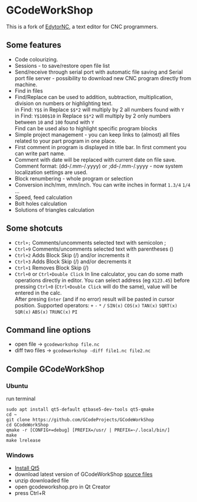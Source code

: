 GCodeWorkShop
============

This is a fork of [EdytorNC](https://github.com/artur3/EdytorNC), a text editor
for CNC programmers.


Some features
------------

* Code colourizing.
* Sessions - to save/restore open file list
* Send/receive through serial port with automatic file saving and Serial port
  file server - possibility to download new CNC program directly from machine.
* Find in files
* Find/Replace can be used to addition, subtraction, multiplication, division
  on numbers or highlighting text.  
  in Find: `Y$$` in Replace `$$*2` will multiply by 2 all numbers found with `Y`  
  in Find: `Y$100$10` in Replace `$$*2` will multiply by 2 only numbers between
  `10` and `100` found with `Y`  
  Find can be used also to highlight specific program blocks
* Simple project management - you can keep links to (almost) all files related
  to your part program in one place.
* First comment in program is displayed in title bar. In first comment you can
  write part name.
* Comment with date will be replaced with current date on file save. Comment
  format: (dd-/.mm-/.yyyy) or ;dd-/.mm-/.yyyy - now system localization settings are used.
* Block renumbering - whole program or selection
* Conversion inch/mm, mm/inch. You can write inches in format `1.3/4` `1/4` ...
* Speed, feed calculation
* Bolt holes calculation
* Solutions of triangles calculation


Some shotcuts
------------

* `Ctrl+;` Comments/uncomments selected text with semicolon ;
* `Ctrl+9` Comments/uncomments selected text with parentheses ()
* `Ctrl+2` Adds Block Skip (/) and/or increments it
* `Ctrl+3` Adds Block Skip (/) and/or decrements it
* `Ctrl+1` Removes Block Skip (/)
* `Ctrl+0` or `Ctrl+Double Click` In line calculator, you can do some math
  operations directly in editor. You can select address (eg `X123.45`) before
  pressing `Ctrl+0` (`Ctrl+Double Click` will do the same), value will be
  entered in the calc.  
  After presing `Enter` (and if no error) result will be pasted in cursor
  position. Supported operators: `+` `-` `*` `/` `SIN(x)` `COS(x)` `TAN(x)`
  `SQRT(x)` `SQR(x)` `ABS(x)` `TRUNC(x)` `PI`


Command line options
------------------

- open file -> `gcodeworkshop file.nc`
- diff two files -> `gcodeworkshop -diff file1.nc file2.nc`


Compile GCodeWorkShop
-------------------


### Ubuntu

run terminal
```
sudo apt install qt5-default qtbase5-dev-tools qt5-qmake
cd ~
git clone https://github.com/GCodeProjects/GCodeWorkShop
cd GCodeWorkShop
qmake -r [CONFIG+=debug] [PREFIX=/usr/ | PREFIX=~/.local/bin/]
make
make lrelease
```


### Windows

- [Install Qt5](http://www.qt.io/download-open-source)
- download latest version of GCodeWorkShop [source files](https://github.com/GCodeProjects/GCodeWorkShop/archive/master.zip)
- unzip downloaded file
- open gcodeworkshop.pro in Qt Creator
- press Ctrl+R
